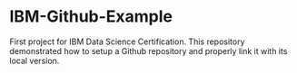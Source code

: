 # IBM-Github-Example
First project for IBM Data Science Certification.  This repository demonstrated how to setup a Github repository and properly link it with its local version.
